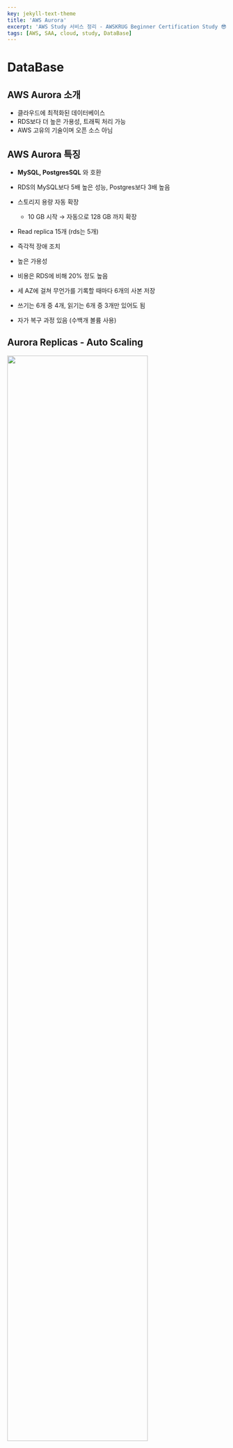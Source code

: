```yaml
---
key: jekyll-text-theme
title: 'AWS Aurora'
excerpt: 'AWS Study 서비스 정리 - AWSKRUG Beginner Certification Study 😎'
tags: [AWS, SAA, cloud, study, DataBase] 
---
```




# DataBase

## AWS Aurora 소개

* 클라우드에 최적화된 데이터베이스 
* RDS보다 더 높은 가용성, 트래픽 처리 가능 
* AWS 고유의 기술이며 오픈 소스 아님



## AWS Aurora 특징

- **MySQL, PostgresSQL** 와 호환
- RDS의 MySQL보다 5배 높은 성능, Postgres보다 3배 높음 

- 스토리지 용량 자동 확장 
  - 10 GB 시작 → 자동으로 128 GB 까지 확장

- Read replica 15개 (rds는 5개)
- 즉각적 장애 조치
- 높은 가용성
- 비용은 RDS에 비해 20% 정도 높음
- 세 AZ에 걸쳐 무언가를 기록할 때마다 6개의 사본 저장
- 쓰기는 6개 중 4개, 읽기는 6개 중 3개만 있어도 됨
- 자가 복구 과정 있음 (수백개 볼륨 사용)



## Aurora Replicas - Auto Scaling

<img src ="https://user-images.githubusercontent.com/113915835/228489706-a698cae2-49b6-4eda-b586-f261fc20ca7a.png" width = "80%">

* Read replica에 Auto scaling 설정 가능

### Aurora – Custom Endpoints

<img src = "https://user-images.githubusercontent.com/113915835/228490029-9cf4357a-7616-468a-aa0b-2da5c9fd890f.png" width = "80%">

- 쿼리가 subset으로만 향하도록 할 수 있음
- Custom Endpoint 사용 시 Reader Endpoint 사용 안함. 

### Aurora Serverless

<img src = "https://user-images.githubusercontent.com/113915835/228490300-5cb86536-0a8f-4eaa-a5c5-f540bf210111.png" width = "60%">

- 실제 사용량에 기반한 자동 데이터베이스 인스턴스화와 자동 스케일을 가능
  - 비정기적, 간헐적, 또는 예측 불허한 워크로드에 유용
- 용량 계획을 세울 필요가 전혀 없으며 각 Aurora 인스턴스에 대해 매 초당 비용을 지불
- 하위 proxy fleet과 소통, 서버리스 방식으로 인스턴스 생성

<br/>

> **REFERENCE**
>
> [https://www.udemy.com/](https://www.udemy.com/) (AWS Certified Solutions Architect Associate, Stephane Maarek)
>
> [https://docs.aws.amazon.com/?nc2=h_ql_doc_do](https://docs.aws.amazon.com/?nc2=h_ql_doc_do)